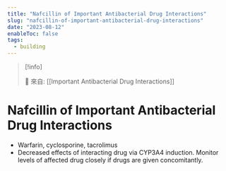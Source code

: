 ```yaml
---
title: "Nafcillin of Important Antibacterial Drug Interactions"
slug: "nafcillin-of-important-antibacterial-drug-interactions"
date: "2023-08-12"
enableToc: false
tags:
  - building
---
```


> [!info]
>
> 🌱 來自: [[Important Antibacterial Drug Interactions]]

# Nafcillin of Important Antibacterial Drug Interactions

- Warfarin, cyclosporine, tacrolimus
- Decreased effects of interacting drug via CYP3A4 induction. Monitor levels of affected drug closely if drugs are given concomitantly.
